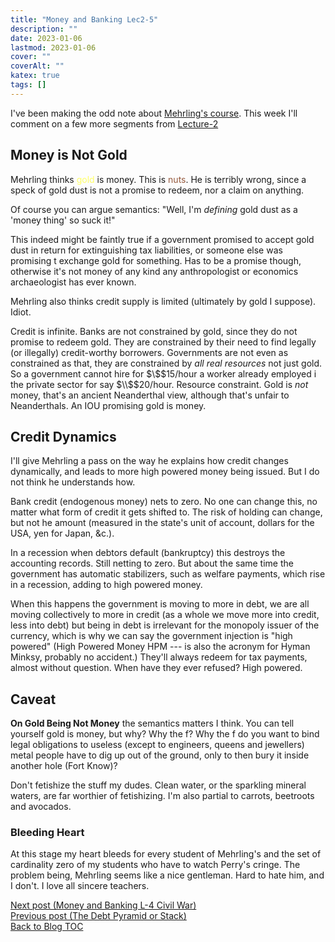 ```yaml
---
title: "Money and Banking Lec2-5"
description: ""
date: 2023-01-06
lastmod: 2023-01-06
cover: ""
coverAlt: ""
katex: true
tags: []
---
```


I've been making the odd note about [Mehrling's course](https://www.ineteconomics.org/education/courses/the-economics-of-money-banking). This week I'll comment on a 
few more segments from
[Lecture-2](https://www.youtube.com/watch?v=W0IGZW0QOr4&list=PLmtuEaMvhDZYfVv95KDQWd8-7UrJCJ9Pm&index=5) 


## Money is Not Gold

Mehrling thinks <span style="color: #ffff66;">gold</span> is money. 
This is <span style="color: #965a3e;">nuts</span>.
He is terribly wrong, since a speck of 
gold dust is not a promise to redeem, nor a claim on anything. 

Of course you can argue semantics: "Well, I'm *defining* gold dust as a 
'money thing' so suck it!"

This indeed might be faintly true if a government promised to accept gold dust in 
return for extinguishing tax liabilities, or someone else was promising t exchange 
gold for something. Has to be a promise though, otherwise it's not money of any kind 
any anthropologist or economics archaeologist has ever known.

Mehrling also thinks credit supply is limited (ultimately by gold I suppose). Idiot.

Credit is infinite. Banks are not constrained by gold, since they do not promise to 
redeem gold. They are constrained by their need to find legally (or illegally) 
credit-worthy borrowers. Governments are not even as constrained as that, they are 
constrained by *_all real resources_* not just gold. So a government cannot hire for 
\$\\$$15/hour a worker already employed i the private sector for say 
$\\$$20/hour. Resource constraint. Gold is *_not_* money, that's an ancient Neanderthal 
view, although that's unfair to Neanderthals. An IOU promising gold is money.


## Credit Dynamics

I'll give Mehrling a pass on the way he explains how credit changes dynamically, and 
leads to more high powered money being issued. But I do not think he understands how.

Bank credit (endogenous money) nets to zero. No one can change this, no matter what 
form of credit it gets shifted to. The risk of holding can change, but not he amount 
(measured in the state's unit of account, dollars for the USA, yen for Japan, &c.).

In a recession when debtors default (bankruptcy) this destroys the accounting 
records. Still netting to zero. But about the same time the government has automatic 
stabilizers, such as welfare payments, which rise in a recession, adding to high 
powered money. 

When this happens the government is moving to more in debt, we are all moving
collectively to more in credit (as a whole we move more into credit, less into debt) 
but being in debt is irrelevant for the monopoly issuer of the currency, which is why 
we can say the government injection is "high powered" (High Powered Money HPM --- is 
also the acronym for Hyman Minksy, probably no accident.) They'll always redeem for 
tax payments, almost without question. When have they ever refused? High powered.

## Caveat

**On Gold Being Not Money** the semantics matters I think. You can tell yourself gold 
is money, but why? Why the f? Why the f do you want to bind legal obligations to 
useless (except to engineers, queens and jewellers) metal people have to dig up out 
of the ground, only to then bury it inside another hole (Fort Know)?

Don't fetishize the stuff my dudes. Clean water, or the sparkling mineral waters, 
are far worthier of fetishizing. I'm also partial to carrots, beetroots and avocados.


### Bleeding Heart

At this stage my heart bleeds for every student of Mehrling's and the set of 
cardinality zero of my students who have to watch Perry's cringe. The problem being, 
Mehrling seems like a nice gentleman. Hard to hate him, and I don't. I love all 
sincere teachers.


[Next post (Money and Banking L-4 Civil War)](../13_1_mab3_4_civilwar)  
[Previous post (The Debt Pyramid or Stack)](../12_debt_pyramid)  
[Back to Blog TOC](../)
